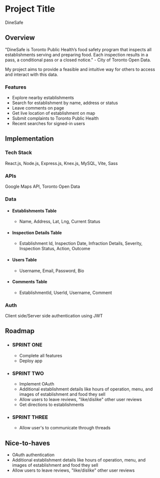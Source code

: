 # Project Title

DineSafe

## Overview

"DineSafe is Toronto Public Health’s food safety program that inspects all establishments serving and preparing food.
Each inspection results in a pass, a conditional pass or a closed notice." - City of Toronto Open Data.

My project aims to provide a feasible and intuitive way for others to access and interact with this data.

### Features

- Explore nearby establishments
- Search for establishment by name, address or status
- Leave comments on page
- Get live location of establishment on map
- Submit complaints to Toronto Public Health
- Recent searches for signed-in users

## Implementation

### Tech Stack

React.js, Node.js, Express.js, Knex.js, MySQL, Vite, Sass

### APIs

Google Maps API,
Toronto Open Data

### Data

- #### Establishments Table

  - Name, Address, Lat, Lng, Current Status

- #### Inspection Details Table

  - Establishment Id, Inspection Date, Infraction Details, Severity, Inspection Status, Action, Outcome

- #### Users Table

  - Username, Email, Password, Bio

- #### Comments Table

  - EstablishmentId, UserId, Username, Comment

### Auth

Client side/Server side authentication using JWT

## Roadmap

- ### SPRINT ONE

  - Complete all features
  - Deploy app

- ### SPRINT TWO

  - Implement OAuth
  - Additional establishment details like hours of operation, menu, and images of establishment and food they sell
  - Allow users to leave reviews, "like/dislike" other user reviews
  - Get directions to establishments

- ### SPRINT THREE

  - Allow user's to communicate through threads

## Nice-to-haves

- OAuth authentication
- Additional establishment details like hours of operation, menu, and images of establishment and food they sell
- Allow users to leave reviews, "like/dislike" other user reviews
